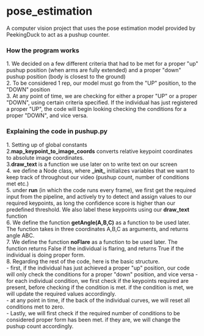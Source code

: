 # pose_estimation
A computer vision project that uses the pose estimation model provided by PeekingDuck to act as a pushup counter.

<h3>How the program works</h3>
1. We decided on a few different criteria that had to be met for a proper "up" pushup position (when arms are fully extended) and a proper "down" pushup position (body is closest to the ground)<br>
2. To be considered 1 rep, our model must go from the "UP" position, to the "DOWN" position<br>
3. At any point of time, we are checking for either a proper "UP" or a proper "DOWN", using certain criteria specified. If the individual has just registered a proper "UP", the code will begin looking checking the conditions for a proper "DOWN", and vice versa.<br>

<h3>Explaining the code in pushup.py</h3>
1. Setting up of global constants<br>
2.<strong>map_keypoint_to_image_coords</strong> converts relative keypoint coordinates to absolute image coordinates.<br>
3.<strong>draw_text</strong> is a function we use later on to write text on our screen<br>
4. we define a Node class, where <strong>_init_</strong> initializes variables that we want to keep track of throughout our video (pushup count, number of conditions met etc.)<br>
5. under <strong>run</strong> (in which the code runs every frame), we first get the required input from the pipeline, and actively try to detect and assign values to our required keypoints, as long the confidence score is higher than our predefined threshold. We also label these keypoints using our <strong>draw_text</strong> function<br>
6. We define the function <strong>getAngle(A,B,C)</strong> as a function to be used later. The function takes in three coordinates A,B,C as arguments, and returns angle ABC.<br>
7. We define the function <strong>noFlare</strong> as a function to be used later. The function returns False if the individual is flaring, and returns True if the individual is doing proper form.<br>
8. Regarding the rest of the code, here is the basic structure.<br>
- first, if the individual has just achieved a proper "up" position, our code will only check the conditions for a proper "down" position, and vice versa
- for each individual condition, we first check if the keypoints required are present, before checking if the condition is met. if the condition is met, we will update the required values accordingly. <br>
- at any point in time, if the back of the individual curves, we will reset all conditions met to zero.<br>
- Lastly, we will first check if the required number of conditions to be considered proper form has been met. if they are, we will change the pushup count accordingly.<br>
